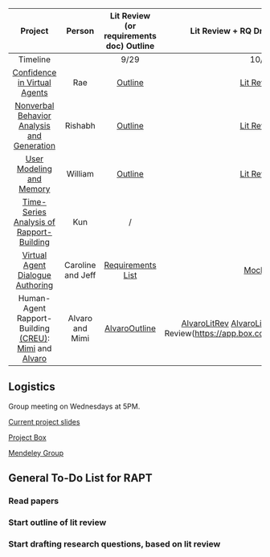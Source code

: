 |Project|Person|Lit Review (or requirements doc) Outline|Lit Review + RQ Draft (or mockups)|Data Prepared (or prototype)|Analyses Done (or implementation)|Final Report|
|:---------:|:------:|:------:|:------:|:---------:|:---------:|:---------:|
|Timeline                                                  ||9/29|10/6|10/27|11/17|12/8|
|[Confidence in Virtual Agents](https://drive.google.com/drive/folders/0B8-jZTnFMdNmUFZHOWE0MWd0VDg?usp=sharing)                                            |Rae|[Outline](https://docs.google.com/document/d/1huDqPyOQdtrxJqqJqtpdAO08jCGdcssm7651vjdyBrw/edit?usp=sharing)| [Lit Review](https://docs.google.com/document/d/1R5TbUl2EMTokasZtK4e75HVYh9yRQCSf5xDrsnPASj4/edit?usp=sharing)| | | |
|[Nonverbal Behavior Analysis and Generation](https://drive.google.com/drive/u/1/folders/0B1BiYP48lWAVRWdEdXhnWjRyYjQ)                              |Rishabh|[Outline](https://drive.google.com/drive/folders/0B1BiYP48lWAVRWdEdXhnWjRyYjQ?usp=sharing)|[Lit Review](https://drive.google.com/drive/folders/0B1BiYP48lWAVRWdEdXhnWjRyYjQ?usp=sharing) | | | |
|[User Modeling and Memory](https://github.com/WilliXL/user_modeling_memory)  |William|[Outline](https://cmu.box.com/s/v9noffkys5u9ub7r70inrnjpspc2sj2x)|[Lit Review](https://cmu.box.com/s/2c1283yys4v9da04acsnwhhl6r8r8bps)| | | |
|[Time-Series Analysis of Rapport-Building](#)                                |Kun|/| | | | |
|[Virtual Agent Dialogue Authoring](https://github.com/lijeffrey39/dialogue_authoring_tool/blob/master/README.md)                                        |Caroline and Jeff|[Requirements List](https://github.com/lijeffrey39/dialogue_authoring_tool/blob/master/README.md)|[Mockup](https://drive.google.com/file/d/0B3ds3_lwLn5cdGhtc04xV0JmTUhXcFBrbTdpallzVDRSWUhZ/view) | | | |
|Human-Agent Rapport-Building <a href="http://cra.org/cra-w/creu/#overview" target="_blank">(CREU)</a>: <a href="https://michelinaastlecreu.wordpress.com/" target="_blank">Mimi</a> and <a href="alvarostudieslearningscience.com" target="_blank">Alvaro</a>                                                    |Alvaro and Mimi|[AlvaroOutline](https://docs.google.com/document/d/1ypu3P7QgnOxn6P_q37cJcPHVgqnEHaTNKCxgOSx-0I4/edit?usp=sharing)|[AlvaroLitRev](https://docs.google.com/document/d/1gPDC_KDFtkWk05GmQIhb3iYMWLK7DSGN8r2s1hbpqnc/edit?usp=sharing) [AlvaroLitRevDraft2](https://docs.google.com/document/d/1ypu3P7QgnOxn6P_q37cJcPHVgqnEHaTNKCxgOSx-0I4/edit?usp=sharing)  [Mimi Lit Review(https://app.box.com/file/236327885161)|  | | | |


## Logistics
Group meeting on Wednesdays at 5PM.

[Current project slides](https://docs.google.com/presentation/d/1quJ2jhKicCUSYnbxKJEueCju1-9yexhnnaAsFyMq8CM/edit?usp=sharing)

[Project Box](https://cmu.box.com/s/bksvdkoy27pxg2k0lm80stzrf0y5pgp6)

[Mendeley Group](https://www.mendeley.com/community/rapt-fall-2017-interns/)

## General To-Do List for RAPT

### Read papers

### Start outline of lit review

### Start drafting research questions, based on lit review

